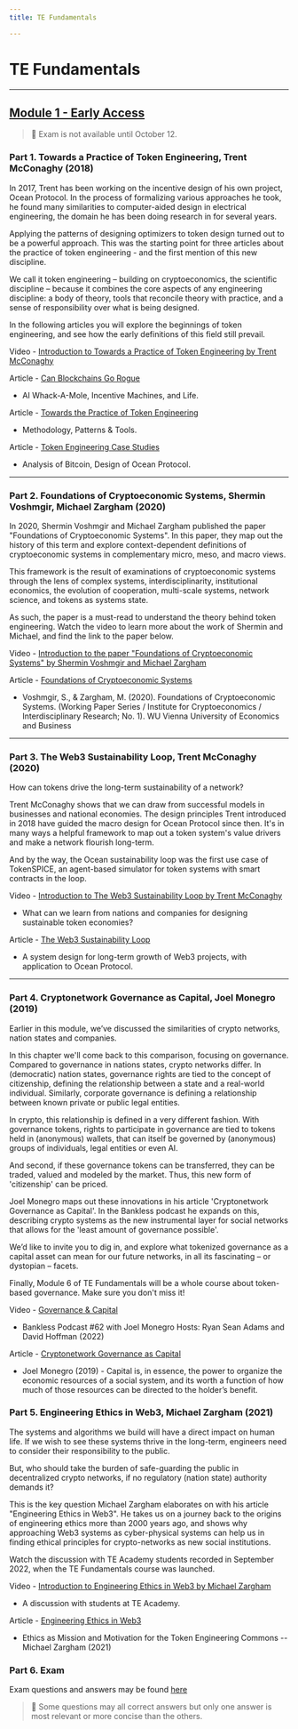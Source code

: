 ```yaml
---
title: TE Fundamentals

---
```


# TE Fundamentals

---

## [Module 1 - Early Access](https://360.articulate.com/review/content/6521f01f-9acf-4721-8c8b-57ea1dbe4f6c/review)
>:memo: Exam is not available until October 12.

### Part 1. Towards a Practice of Token Engineering, Trent McConaghy (2018)

In 2017, Trent has been working on the incentive design of his own project, Ocean Protocol. In the process of formalizing various approaches he took, he found many similarities to computer-aided design in electrical engineering, the domain he has been doing research in for several years.

Applying the patterns of designing optimizers to token design turned out to be a powerful approach. This was the starting point for three articles about the practice of token engineering - and the first mention of this new discipline.

We call it token engineering – building on cryptoeconomics, the scientific discipline – because it combines the core aspects of any engineering discipline: a body of theory, tools that reconcile theory with practice, and a sense of responsibility over what is being designed.

In the following articles you will explore the beginnings of token engineering, and see how the early definitions of this field still prevail.

Video - [Introduction to Towards a Practice of Token Engineering by Trent McConaghy](https://youtu.be/xXS5yJwzB2Q)

Article - [Can Blockchains Go Rogue](https://blog.oceanprotocol.com/can-blockchains-go-rogue-5134300ce790)
- AI Whack-A-Mole, Incentive Machines, and Life.

Article - [Towards the Practice of Token Engineering](https://blog.oceanprotocol.com/towards-a-practice-of-token-engineering-b02feeeff7ca)
- Methodology, Patterns & Tools.

Article - [Token Engineering Case Studies](https://blog.oceanprotocol.com/token-engineering-case-studies-b44267e68f4)
- Analysis of Bitcoin, Design of Ocean Protocol.

---

### Part 2. Foundations of Cryptoeconomic Systems, Shermin Voshmgir, Michael Zargham (2020)

In 2020, Shermin Voshmgir and Michael Zargham published the paper "Foundations of Cryptoeconomic Systems". In this paper, they map out the history of this term and explore context-dependent definitions of cryptoeconomic systems in complementary micro, meso, and macro views.

This framework is the result of examinations of cryptoeconomic systems through the lens of complex systems, interdisciplinarity, institutional economics, the evolution of cooperation, multi-scale systems, network science, and tokens as systems state.

As such, the paper is a must-read to understand the theory behind token engineering. Watch the video to learn more about the work of Shermin and Michael, and find the link to the paper below.

Video - [Introduction to the paper "Foundations of Cryptoeconomic Systems" by Shermin Voshmgir and Michael Zargham](https://youtu.be/779dP5qbNAw)

Article - [Foundations of Cryptoeconomic Systems](https://research.wu.ac.at/ws/portalfiles/portal/19008630/Foundations+of+Cryptoeconomic+Systems.pdf)
- Voshmgir, S., & Zargham, M. (2020). Foundations of Cryptoeconomic Systems. (Working Paper Series / Institute for Cryptoeconomics / Interdisciplinary Research; No. 1). WU Vienna University of Economics and Business

---

### Part 3. The Web3 Sustainability Loop, Trent McConaghy (2020)

How can tokens drive the long-term sustainability of a network?

Trent McConaghy shows that we can draw from successful models in businesses and national economies. The design principles Trent introduced in 2018 have guided the macro design for Ocean Protocol since then. It's in many ways a helpful framework to map out a token system's value drivers and make a network flourish long-term.

And by the way, the Ocean sustainability loop was the first use case of TokenSPICE, an agent-based simulator for token systems with smart contracts in the loop.

Video - [Introduction to The Web3 Sustainability Loop by Trent McConaghy](https://youtu.be/US31dz_kbYg)
- What can we learn from nations and companies for designing sustainable token economies?

Article - [The Web3 Sustainability Loop](https://blog.oceanprotocol.com/the-web3-sustainability-loop-b2a4097a36e)
- A system design for long-term growth of Web3 projects, with application to Ocean Protocol.

---

### Part 4. Cryptonetwork Governance as Capital, Joel Monegro (2019)

Earlier in this module, we’ve discussed the similarities of crypto networks, nation states and companies.

In this chapter we'll come back to this comparison, focusing on governance. Compared to governance in nations states, crypto networks differ. In (democratic) nation states, governance rights are tied to the concept of citizenship, defining the relationship between a state and a real-world individual. Similarly, corporate governance is defining a relationship between known private or public legal entities.

In crypto, this relationship is defined in a very different fashion. With governance tokens, rights to participate in governance are tied to tokens held in (anonymous) wallets, that can itself be governed by (anonymous) groups of individuals, legal entities or even AI.

And second, if these governance tokens can be transferred, they can be traded, valued and modeled by the market. Thus, this new form of 'citizenship' can be priced.

Joel Monegro maps out these innovations in his article 'Cryptonetwork Governance as Capital'. In the Bankless podcast he expands on this, describing crypto systems as the new instrumental layer for social networks that allows for the 'least amount of governance possible'.

We’d like to invite you to dig in, and explore what tokenized governance as a capital asset can mean for our future networks, in all its fascinating – or dystopian – facets.

Finally, Module 6 of TE Fundamentals will be a whole course about token-based governance. Make sure you don't miss it!

Video - [Governance & Capital](https://youtu.be/paU21vir0gQ)
- Bankless Podcast #62 with Joel Monegro Hosts: Ryan Sean Adams and David Hoffman (2022)

Article - [Cryptonetwork Governance as Capital](https://www.placeholder.vc/blog/2019/2/19/cryptonetwork-governance-as-capital)
- Joel Monegro (2019) - Capital is, in essence, the power to organize the economic resources of a social system, and its worth a function of how much of those resources can be directed to the holder’s benefit.

### Part 5. Engineering Ethics in Web3, Michael Zargham (2021)

The systems and algorithms we build will have a direct impact on human life. If we wish to see these systems thrive in the long-term, engineers need to consider their responsibility to the public. 

But, who should take the burden of safe-guarding the public in decentralized crypto networks, if no regulatory (nation state) authority demands it?

This is the key question Michael Zargham elaborates on with his article "Engineering Ethics in Web3". He takes us on a journey back to the origins of engineering ethics more than 2000 years ago, and shows why approaching Web3 systems as cyber-physical systems can help us in finding ethical principles for crypto-networks as new social institutions. 

Watch the discussion with TE Academy students recorded in September 2022, when the TE Fundamentals course was launched.

Video - [Introduction to Engineering Ethics in Web3 by Michael Zargham](https://youtu.be/xXS5yJwzB2Q)
- A discussion with students at TE Academy.

Article - [Engineering Ethics in Web3](https://medium.com/token-engineering-commons/engineering-ethics-in-web3-18d981278018)
- Ethics as Mission and Motivation for the Token Engineering Commons -- Michael Zargham (2021)

### Part 6. Exam

Exam questions and answers may be found [here](https://articulateusercontent.com/review/uploads/KDUvZKllJMH1jsm32mc99nAp94qft2B6/KBEu5ARu/assets/quXUBMeuBe8cCUO2_007TiW0g_0vwlJcl-M1-6_V09_exam_preview_studygroups.pdf)

> :memo: Some questions may all correct answers but only one answer is most relevant or more concise than the others.

























